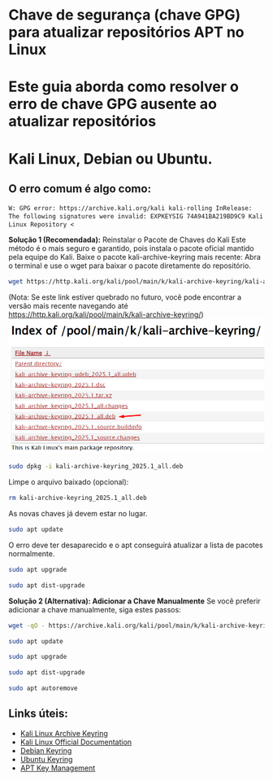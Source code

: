 # Chave de segurança (chave GPG) para atualizar repositórios APT no Linux

# Este guia aborda como resolver o erro de chave GPG ausente ao atualizar repositórios

# Kali Linux, Debian ou Ubuntu.
## O erro comum é algo como:

```plaintext
W: GPG error: https://archive.kali.org/kali kali-rolling InRelease: The following signatures were invalid: EXPKEYSIG 74A941BA219BD9C9 Kali Linux Repository <

```

**Solução 1 (Recomendada):** Reinstalar o Pacote de Chaves do Kali
Este método é o mais seguro e garantido, pois instala o pacote oficial mantido pela equipe do Kali.
Baixe o pacote kali-archive-keyring mais recente:
Abra o terminal e use o wget para baixar o pacote diretamente do repositório.
```bash
wget https://http.kali.org/kali/pool/main/k/kali-archive-keyring/kali-archive-keyring_2025.1_all.deb
```
(Nota: Se este link estiver quebrado no futuro, você pode encontrar a versão mais recente navegando até https://http.kali.org/kali/pool/main/k/kali-archive-keyring/)
![alt text](image.png)

```bash
sudo dpkg -i kali-archive-keyring_2025.1_all.deb
```
Limpe o arquivo baixado (opcional):
```bash
rm kali-archive-keyring_2025.1_all.deb
```
As novas chaves já devem estar no lugar.
```bash
sudo apt update
```
O erro deve ter desaparecido e o apt conseguirá atualizar a lista de pacotes normalmente.
```bash
sudo apt upgrade
```
```bash
sudo apt dist-upgrade
```

**Solução 2 (Alternativa): Adicionar a Chave Manualmente**
Se você preferir adicionar a chave manualmente, siga estes passos:
```bash
wget -qO - https://archive.kali.org/kali/pool/main/k/kali-archive-keyring/kali-archive-keyring_2025.1_all.deb | sudo dpkg -i -
```
```bash
sudo apt update
```
```bash
sudo apt upgrade
```
```bash
sudo apt dist-upgrade
```
```bash
sudo apt autoremove
```
## Links úteis:
- [Kali Linux Archive Keyring](https://http.kali.org/kali/pool/main/k/kali-archive-keyring/)
- [Kali Linux Official Documentation](https://www.kali.org/docs/general-use/kali-linux-archive-keyring/)
- [Debian Keyring](https://wiki.debian.org/DebianArchiveKeyring)
- [Ubuntu Keyring](https://help.ubuntu.com/community/Repositories/CommandLine#ImportingGPGKeys)
- [APT Key Management](https://wiki.debian.org/AptKey)